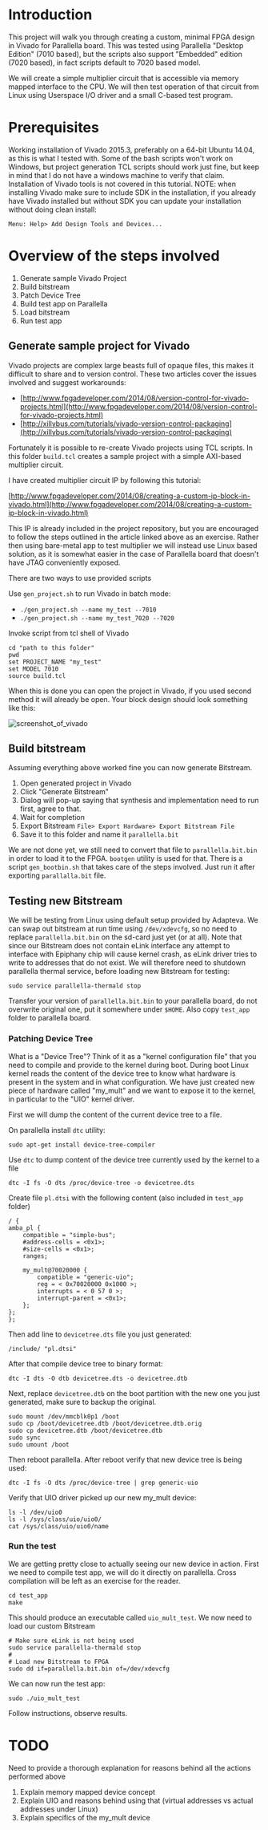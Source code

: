 # Introduction

This project will walk you through creating a custom, minimal FPGA
design in Vivado for Parallella board. This was tested using
Parallella "Desktop Edition" (7010 based), but the scripts also
support "Embedded" edition (7020 based), in fact scripts default to
7020 based model.

We will create a simple multiplier circuit that is accessible via
memory mapped interface to the CPU. We will then test operation of
that circuit from Linux using Userspace I/O driver and a small C-based
test program.

# Prerequisites

Working installation of Vivado 2015.3, preferably on a 64-bit Ubuntu
14.04, as this is what I tested with. Some of the bash scripts won't
work on Windows, but project generation TCL scripts should work just
fine, but keep in mind that I do not have a windows machine to verify
that claim. Installation of Vivado tools is not covered in this
tutorial. NOTE: when installing Vivado make sure to include SDK in the
installation, if you already have Vivado installed but without SDK you
can update your installation without doing clean install:

    Menu: Help> Add Design Tools and Devices...

# Overview of the steps involved


1. Generate sample Vivado Project
2. Build bitstream
3. Patch Device Tree
4. Build test app on Parallella
5. Load bitstream
6. Run test app

## Generate sample project for Vivado

Vivado projects are complex large beasts full of opaque files, this
makes it difficult to share and to version control. These two
articles cover the issues involved and suggest workarounds:

* [http://www.fpgadeveloper.com/2014/08/version-control-for-vivado-projects.html](http://www.fpgadeveloper.com/2014/08/version-control-for-vivado-projects.html)
* [http://xillybus.com/tutorials/vivado-version-control-packaging](http://xillybus.com/tutorials/vivado-version-control-packaging)

Fortunately it is possible to re-create Vivado projects using TCL
scripts. In this folder `build.tcl` creates a sample project with a
simple AXI-based multiplier circuit.

I have created multiplier circuit IP by following this tutorial:

[http://www.fpgadeveloper.com/2014/08/creating-a-custom-ip-block-in-vivado.html](http://www.fpgadeveloper.com/2014/08/creating-a-custom-ip-block-in-vivado.html)

This IP is already included in the project repository, but you are
encouraged to follow the steps outlined in the article linked above as
an exercise. Rather then using bare-metal app to test multiplier we
will instead use Linux based solution, as it is somewhat easier in the
case of Parallella board that doesn't have JTAG conveniently exposed.


There are two ways to use provided scripts

Use `gen_project.sh` to run Vivado in batch mode:

- `./gen_project.sh --name my_test --7010`
- `./gen_project.sh --name my_test_7020 --7020`


Invoke script from tcl shell of Vivado

    cd "path to this folder"
    pwd
    set PROJECT_NAME "my_test"
    set MODEL 7010
    source build.tcl

When this is done you can open the project in Vivado, if you used
second method it will already be open. Your block design should look
something like this:

![screenshot_of_vivado](../images/vivado_screenshot_with_mult.png)

## Build bitstream

Assuming everything above worked fine you can now generate Bitstream.

1. Open generated project in Vivado
2. Click "Generate Bitstream"
3. Dialog will pop-up saying that synthesis and implementation need to run first, agree to that.
4. Wait for completion
5. Export Bitstream `File> Export Hardware> Export Bitstream File`
6. Save it to this folder and name it `parallella.bit`

We are not done yet, we still need to convert that file to
`parallella.bit.bin` in order to load it to the FPGA. `bootgen`
utility is used for that. There is a script `gen_bootbin.sh` that
takes care of the steps involved. Just run it after exporting
`parallalla.bit` file.


## Testing new Bitstream

We will be testing from Linux using default setup provided by
Adapteva. We can swap out bitstream at run time using `/dev/xdevcfg`,
so no need to replace `parallella.bit.bin` on the sd-card just yet (or
at all). Note that since our Bitstream does not contain eLink
interface any attempt to interface with Epiphany chip will cause
kernel crash, as eLink driver tries to write to addresses that do not
exist. We will therefore need to shutdown parallella thermal service,
before loading new Bitstream for testing:

    sudo service parallella-thermald stop

Transfer your version of `parallella.bit.bin` to your parallella
board, do not overwrite original one, put it somewhere under
`$HOME`. Also copy `test_app` folder to parallella board.

### Patching Device Tree

What is a "Device Tree"? Think of it as a "kernel configuration file"
that you need to compile and provide to the kernel during boot. During
boot Linux kernel reads the content of the device tree to know what
hardware is present in the system and in what configuration. We have
just created new piece of hardware called "my_mult" and we want to
expose it to the kernel, in particular to the "UIO" kernel driver.


First we will dump the content of the current device tree to a file.

On parallella install `dtc` utility:

    sudo apt-get install device-tree-compiler

Use `dtc` to dump content of the device tree currently used by the kernel to a file

    dtc -I fs -O dts /proc/device-tree -o devicetree.dts

Create file `pl.dtsi` with the following content (also included in `test_app` folder)

    / {
	amba_pl {
		compatible = "simple-bus";
		#address-cells = <0x1>;
		#size-cells = <0x1>;
		ranges;

		my_mult@70020000 {
			compatible = "generic-uio";
			reg = < 0x70020000 0x1000 >;
			interrupts = < 0 57 0 >;
			interrupt-parent = <0x1>;
		};
	};
    };

Then add line to `devicetree.dts` file you just generated:

    /include/ "pl.dtsi"

After that compile device tree to binary format:

    dtc -I dts -O dtb devicetree.dts -o devicetree.dtb

Next, replace `devicetree.dtb` on the boot partition with the new one
you just generated, make sure to backup the original.

    sudo mount /dev/mmcblk0p1 /boot
    sudo cp /boot/devicetree.dtb /boot/devicetree.dtb.orig
    sudo cp devicetree.dtb /boot/devicetree.dtb
    sudo sync
    sudo umount /boot

Then reboot parallella. After reboot verify that new device tree is
being used:

    dtc -I fs -O dts /proc/device-tree | grep generic-uio

Verify that UIO driver picked up our new my_mult device:

    ls -l /dev/uio0
    ls -l /sys/class/uio/uio0/
    cat /sys/class/uio/uio0/name

### Run the test

We are getting pretty close to actually seeing our new device in
action. First we need to compile test app, we will do it directly on
parallella. Cross compilation will be left as an exercise for the
reader.

    cd test_app
    make

This should produce an executable called `uio_mult_test`. We now need to load our custom Bitstream

    # Make sure eLink is not being used
    sudo service parallella-thermald stop
    #
    # Load new Bitstream to FPGA
    sudo dd if=parallella.bit.bin of=/dev/xdevcfg
    
We can now run the test app:

    sudo ./uio_mult_test

Follow instructions, observe results.

# TODO

Need to provide a thorough explanation for reasons behind all the
actions performed above

1. Explain memory mapped device concept
2. Explain UIO and reasons behind using that (virtual addresses vs actual addresses under Linux)
3. Explain specifics of the my_mult device
